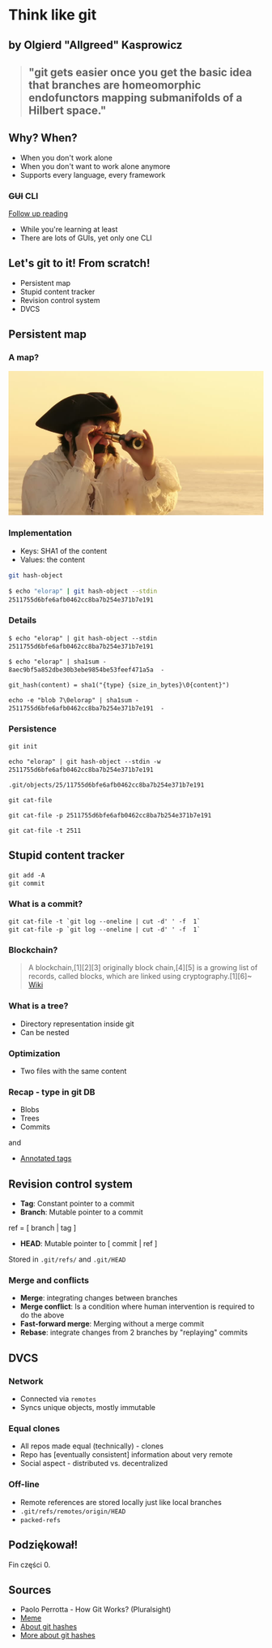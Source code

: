 # Think like git
## by Olgierd &#34;Allgreed&#34; Kasprowicz



> ## "git gets easier once you get the basic idea that branches are homeomorphic endofunctors mapping submanifolds of a Hilbert space."


## Why? When?

- When you don't work alone
- When you don't want to work alone anymore
- Supports every language, every framework


### <s>GUI</s> CLI

[Follow up reading](https://lmddgtfy.net/?q=git%20why%20use%20cli%20instead%20of%20gui)

- While you're learning at least
- There are lots of GUIs, yet only one CLI



## Let's git to it! From scratch!

- <span class="fragment fade-up" data-fragment-index="1">Persistent map</span>
- <span class="fragment fade-up" data-fragment-index="2">Stupid content tracker</span>
- <span class="fragment fade-up" data-fragment-index="3">Revision control system</span>
- <span class="fragment fade-up" data-fragment-index="4">DVCS</span>



## Persistent map


### A map?

<img src="/img/pirate.jpg">


### Implementation

- Keys: SHA1 of the content<br>
- Values: the content

``` bash
git hash-object
```

``` bash
$ echo "elorap" | git hash-object --stdin
2511755d6bfe6afb0462cc8ba7b254e371b7e191
```


### Details

```
$ echo "elorap" | git hash-object --stdin
2511755d6bfe6afb0462cc8ba7b254e371b7e191
```

```
$ echo "elorap" | sha1sum -
8aec9bf5a852dbe30b3ebe9854be53feef471a5a  -
```

```
git_hash(content) = sha1("{type} {size_in_bytes}\0{content}")
```

```
echo -e "blob 7\0elorap" | sha1sum -
2511755d6bfe6afb0462cc8ba7b254e371b7e191  -
```


### Persistence

```
git init
```

```
echo "elorap" | git hash-object --stdin -w
2511755d6bfe6afb0462cc8ba7b254e371b7e191
```

```
.git/objects/25/11755d6bfe6afb0462cc8ba7b254e371b7e191
```

```
git cat-file
```

```
git cat-file -p 2511755d6bfe6afb0462cc8ba7b254e371b7e191
```

```
git cat-file -t 2511
```



## Stupid content tracker

```
git add -A
git commit
```


### What is a commit?

```
git cat-file -t `git log --oneline | cut -d' ' -f  1`
git cat-file -p `git log --oneline | cut -d' ' -f  1`
```


### Blockchain?

> A blockchain,[1][2][3] originally block chain,[4][5] is a growing list of records, called blocks, which are linked using cryptography.[1][6]~ [Wiki](https://en.wikipedia.org/wiki/Blockchain)


### What is a tree?

- Directory representation inside git
- Can be nested


### Optimization

- Two files with the same content


### Recap - type in git DB

- Blobs
- Trees
- Commits<br>

and

- <span style="text-decoration: underline">Annotated tags</span>



## Revision control system

- **Tag**: Constant pointer to a commit
- **Branch**: Mutable pointer to a commit

ref = [ branch | tag ]

- **HEAD**: Mutable pointer to [ commit | ref ]

Stored in `.git/refs/` and `.git/HEAD`


### Merge and conflicts

- **Merge**: integrating changes between branches
- **Merge conflict**: Is a condition where human intervention is required to do the above
- **Fast-forward merge**: Merging without a merge commit
- **Rebase**: integrate changes from 2 branches by "replaying" commits



## DVCS


### Network
- Connected via `remotes`
- Syncs unique objects, mostly immutable


### Equal clones
- All repos made equal (technically) - clones
- Repo has [eventually consistent] information about very remote
- Social aspect - distributed vs. decentralized


### Off-line
- Remote references are stored locally just like local branches
- `.git/refs/remotes/origin/HEAD`
- `packed-refs`



## Podziękował!
Fin części 0.


## Sources

- Paolo Perrotta - How Git Works? (Pluralsight)
- [Meme](https://twitter.com/agnoster/status/44636629423497217)
- [About git hashes](https://stackoverflow.com/questions/552659/how-to-assign-a-git-sha1s-to-a-file-without-git)
- [More about git hashes](https://stackoverflow.com/questions/7225313/how-does-git-compute-file-hashes)
